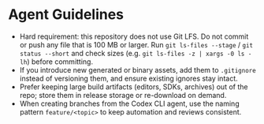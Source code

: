 # Agent Guidelines

- Hard requirement: this repository does not use Git LFS. Do not commit or push any file that is 100 MB or larger. Run `git ls-files --stage` / `git status --short` and check sizes (e.g. `git ls-files -z | xargs -0 ls -lh`) before committing.
- If you introduce new generated or binary assets, add them to `.gitignore` instead of versioning them, and ensure existing ignores stay intact.
- Prefer keeping large build artifacts (editors, SDKs, archives) out of the repo; store them in release storage or re-download on demand.
- When creating branches from the Codex CLI agent, use the naming pattern `feature/<topic>` to keep automation and reviews consistent.
